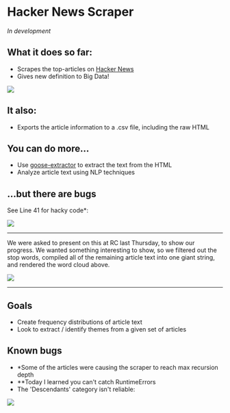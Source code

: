 # Hacker News Scraper

*In development*

## What it does so far:

- Scrapes the top-articles on [Hacker News](https://news.ycombinator.com/)
- Gives new definition to Big Data!

<img src=http://i.imgur.com/TxS4faf.png>


## It also:

- Exports the article information to a .csv file, including the raw HTML

## You can do more...

- Use [goose-extractor](https://pypi.python.org/pypi/goose-extractor/) to extract the text from the HTML
- Analyze article text using NLP techniques

## ...but there are bugs

See Line 41 for hacky code*:

<img src=http://i.imgur.com/J1dd4Ip.png>

----

We were asked to present on this at RC last Thursday, to show our progress. We wanted something interesting to show, so we filtered out the stop words, compiled all of the remaining article text into one giant string, and rendered the word cloud above.

<img src=http://i.imgur.com/Djadd1S.png>

----

## Goals

- Create frequency distributions of article text
- Look to extract / identify themes from a given set of articles


## Known bugs

- *Some of the articles were causing the scraper to reach max recursion depth
- **Today I learned you can't catch RuntimeErrors
- The 'Descendants' category isn't reliable:

<img src=http://i.imgur.com/fdiMhXn.png>
